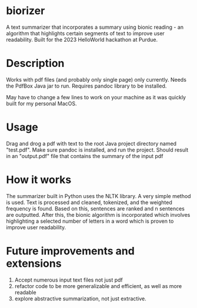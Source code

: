 # biorizer
A text summarizer that incorporates a summary using bionic reading - an algorithm that highlights certain segments of text to improve user readability. Built for the 2023 HelloWorld hackathon at Purdue.

# Description

Works with pdf files (and probably only single page) only currently. Needs the PdfBox Java jar to run. Requires pandoc library to be installed. 

May have to change a few lines to work on your machine as it was quickly built for my personal MacOS. 

# Usage

Drag and drog a pdf with text to the root Java project directory named "test.pdf". Make sure pandoc is installed, and run the project. Should result in an "output.pdf" file that contains the summary of the input pdf 

# How it works

The summarizer built in Python uses the NLTK library. A very simple method is used. Text is processed and cleaned, tokenized, and the weighted frequency is found. Based on this, sentences are ranked and n sentences are outputted. After this, the bionic algorithm is incorporated which involves highlighting a selected number of letters in a word which is proven to improve user readability.

# Future improvements and extensions 
1. Accept numerous input text files not just pdf
2. refactor code to be more generalizable and efficient, as well as more readable
3. explore abstractive summarization, not just extractive. 
